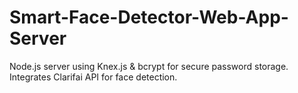 # Smart-Face-Detector-Web-App-Server
Node.js server using Knex.js &amp; bcrypt for secure password storage. Integrates Clarifai API for face detection.
